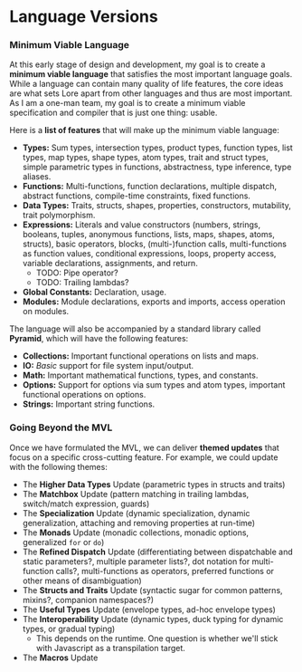 # Language Versions

### Minimum Viable Language

At this early stage of design and development, my goal is to create a **minimum viable language** that satisfies the most important language goals. While a language can contain many quality of life features, the core ideas are what sets Lore apart from other languages and thus are most important. As I am a one-man team, my goal is to create a minimum viable specification and compiler that is just one thing: usable.

Here is a **list of features** that will make up the minimum viable language:

- **Types:** Sum types, intersection types, product types, function types, list types, map types, shape types, atom types, trait and struct types, simple parametric types in functions, abstractness, type inference, type aliases.
- **Functions:** Multi-functions, function declarations, multiple dispatch, abstract functions, compile-time constraints, fixed functions.
- **Data Types:** Traits, structs, shapes, properties, constructors, mutability, trait polymorphism.
- **Expressions:** Literals and value constructors (numbers, strings, booleans, tuples, anonymous functions, lists, maps, shapes, atoms, structs), basic operators, blocks, (multi-)function calls, multi-functions as function values, conditional expressions, loops, property access, variable declarations, assignments, and return.
  - TODO: Pipe operator?
  - TODO: Trailing lambdas?
- **Global Constants:** Declaration, usage.
- **Modules:** Module declarations, exports and imports, access operation on modules.

The language will also be accompanied by a standard library called **Pyramid**, which will have the following features:

- **Collections:** Important functional operations on lists and maps.
- **IO:** *Basic* support for file system input/output.
- **Math:** Important mathematical functions, types, and constants.
- **Options:** Support for options via sum types and atom types, important functional operations on options.
- **Strings:** Important string functions.


### Going Beyond the MVL

Once we have formulated the MVL, we can deliver **themed updates** that focus on a specific cross-cutting feature. For example, we could update with the following themes:

- The **Higher Data Types** Update (parametric types in structs and traits)
- The **Matchbox** Update (pattern matching in trailing lambdas, switch/match expression, guards)
- The **Specialization** Update (dynamic specialization, dynamic generalization, attaching and removing properties at run-time)
- The **Monads** Update (monadic collections, monadic options, generalized `for` or `do`)
- The **Refined Dispatch** Update (differentiating between dispatchable and static parameters?, multiple parameter lists?, dot notation for multi-function calls?, multi-functions as operators, preferred functions or other means of disambiguation)
- The **Structs and Traits** Update (syntactic sugar for common patterns, mixins?, companion namespaces?)
- The **Useful Types** Update (envelope types, ad-hoc envelope types)
- The **Interoperability** Update (dynamic types, duck typing for dynamic types, or gradual typing)
  - This depends on the runtime. One question is whether we'll stick with Javascript as a transpilation target.
- The **Macros** Update
